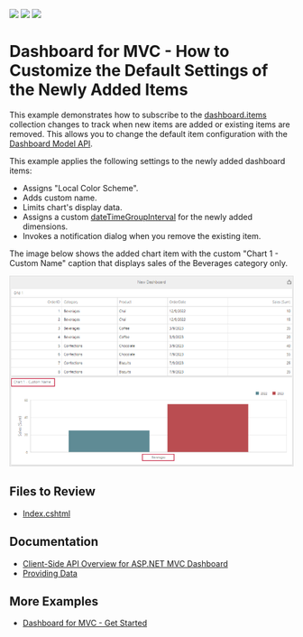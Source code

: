 <!-- default badges list -->
![](https://img.shields.io/endpoint?url=https://codecentral.devexpress.com/api/v1/VersionRange/575863040/22.1.6%2B)
[![](https://img.shields.io/badge/Open_in_DevExpress_Support_Center-FF7200?style=flat-square&logo=DevExpress&logoColor=white)](https://supportcenter.devexpress.com/ticket/details/T1132675)
[![](https://img.shields.io/badge/📖_How_to_use_DevExpress_Examples-e9f6fc?style=flat-square)](https://docs.devexpress.com/GeneralInformation/403183)
<!-- default badges end -->
# Dashboard for MVC - How to Customize the Default Settings of the Newly Added Items

This example demonstrates how to subscribe to the [dashboard.items](https://docs.devexpress.com/Dashboard/js-DevExpress.Dashboard.Model.Dashboard#js_devexpress_dashboard_model_dashboard_items) collection changes to track when new items are added or existing items are removed. This allows you to change the default item configuration with the [Dashboard Model API](https://docs.devexpress.com/Dashboard/402482/web-dashboard/ui-elements-and-customization/dashboard-model).

This example applies the following settings to the newly added dashboard items:

* Assigns "Local Color Scheme".
* Adds custom name.
* Limits chart's display data.
* Assigns a custom [dateTimeGroupInterval](https://docs.devexpress.com/Dashboard/js-DevExpress.Dashboard.Model.Dimension#js_devexpress_dashboard_model_dimension_datetimegroupinterval) for the newly added dimensions.
* Invokes a notification dialog when you remove the existing item.

The image below shows the added chart item with the custom "Chart 1 - Custom Name" caption that displays sales of the Beverages category only.

![Dashboard](images/dashboard.png)

## Files to Review

* [Index.cshtml](./CS/Views//Home/Index.cshtml)

## Documentation

- [Client-Side API Overview for ASP.NET MVC Dashboard](https://docs.devexpress.com/Dashboard/16796/web-dashboard/aspnet-mvc-dashboard-extension/client-side-api-overview)
- [Providing Data](https://docs.devexpress.com/Dashboard/117297/web-dashboard/create-dashboards-on-the-web/dashboard-item-settings/grid/providing-data)

## More Examples

- [Dashboard for MVC - Get Started](https://github.com/DevExpress-Examples/web-dashboard-asp-net-mvc-application)